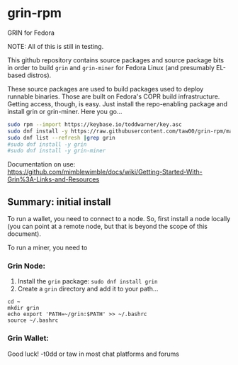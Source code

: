 # grin-rpm
GRIN for Fedora

NOTE: All of this is still in testing.

This github repository contains source packages and source package bits in
order to build `grin` and `grin-miner` for Fedora Linux (and presumably
EL-based distros).

These source packages are used to build packages used to deploy runnable
binaries. Those are built on Fedora's COPR build infrastructure. Getting
access, though, is easy. Just install the repo-enabling package and install
grin or grin-miner. Here you go...

```bash
sudo rpm --import https://keybase.io/toddwarner/key.asc
sudo dnf install -y https://raw.githubusercontent.com/taw00/grin-rpm/master/toddpkgs-grin-repo.fedora.testing.rpm
sudo dnf list --refresh |grep grin
#sudo dnf install -y grin
#sudo dnf install -y grin-miner
```

Documentation on use: https://github.com/mimblewimble/docs/wiki/Getting-Started-With-Grin%3A-Links-and-Resources

## Summary: initial install

To run a wallet, you need to connect to a node. So, first install a node
locally (you can point at a remote node, but that is beyond the scope of this
document).

To run a miner, you need to 

### Grin Node:
1. Install the `grin` package: `sudo dnf install grin`
2. Create a `grin` directory and add it to your path...
```
cd ~
mkdir grin
echo export 'PATH=~/grin:$PATH' >> ~/.bashrc
source ~/.bashrc
```

### Grin Wallet:


Good luck!
-t0dd or taw in most chat platforms and forums
